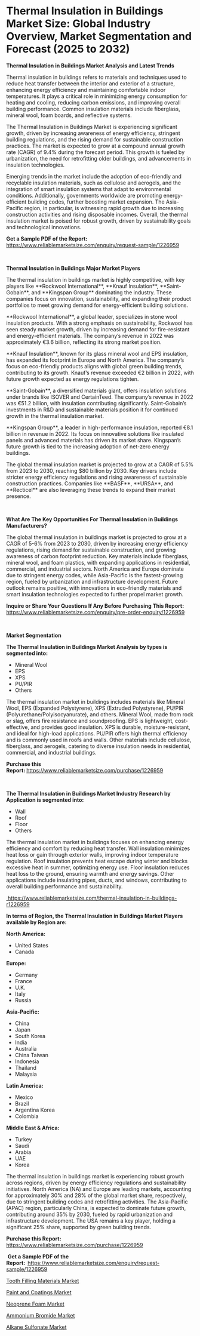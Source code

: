 <p><h1>Thermal Insulation in Buildings Market Size: Global Industry Overview, Market Segmentation and Forecast (2025 to 2032)</h1></p><p><strong>Thermal Insulation in Buildings Market Analysis and Latest Trends</strong></p>
<p><p>Thermal insulation in buildings refers to materials and techniques used to reduce heat transfer between the interior and exterior of a structure, enhancing energy efficiency and maintaining comfortable indoor temperatures. It plays a critical role in minimizing energy consumption for heating and cooling, reducing carbon emissions, and improving overall building performance. Common insulation materials include fiberglass, mineral wool, foam boards, and reflective systems.</p><p>The Thermal Insulation in Buildings Market is experiencing significant growth, driven by increasing awareness of energy efficiency, stringent building regulations, and the rising demand for sustainable construction practices. The market is expected to grow at a compound annual growth rate (CAGR) of 9.4% during the forecast period. This growth is fueled by urbanization, the need for retrofitting older buildings, and advancements in insulation technologies.</p><p>Emerging trends in the market include the adoption of eco-friendly and recyclable insulation materials, such as cellulose and aerogels, and the integration of smart insulation systems that adapt to environmental conditions. Additionally, governments worldwide are promoting energy-efficient building codes, further boosting market expansion. The Asia-Pacific region, in particular, is witnessing rapid growth due to increasing construction activities and rising disposable incomes. Overall, the thermal insulation market is poised for robust growth, driven by sustainability goals and technological innovations.</p></p>
<p><strong>Get a Sample PDF of the Report:&nbsp;</strong> <a href="https://www.reliablemarketsize.com/enquiry/request-sample/1226959?utm_campaign=1884&utm_medium=2&utm_source=Github&utm_content=ia&utm_term=27012025&utm_id=thermal-insulation-in-buildings">https://www.reliablemarketsize.com/enquiry/request-sample/1226959</a></p>
<p>&nbsp;</p>
<p><strong>Thermal Insulation in Buildings Major Market Players</strong></p>
<p><p>The thermal insulation in buildings market is highly competitive, with key players like **Rockwool International**, **Knauf Insulation**, **Saint-Gobain**, and **Kingspan Group** dominating the industry. These companies focus on innovation, sustainability, and expanding their product portfolios to meet growing demand for energy-efficient building solutions.</p><p>**Rockwool International**, a global leader, specializes in stone wool insulation products. With a strong emphasis on sustainability, Rockwool has seen steady market growth, driven by increasing demand for fire-resistant and energy-efficient materials. The company’s revenue in 2022 was approximately €3.6 billion, reflecting its strong market position.</p><p>**Knauf Insulation**, known for its glass mineral wool and EPS insulation, has expanded its footprint in Europe and North America. The company’s focus on eco-friendly products aligns with global green building trends, contributing to its growth. Knauf’s revenue exceeded €2 billion in 2022, with future growth expected as energy regulations tighten.</p><p>**Saint-Gobain**, a diversified materials giant, offers insulation solutions under brands like ISOVER and CertainTeed. The company’s revenue in 2022 was €51.2 billion, with insulation contributing significantly. Saint-Gobain’s investments in R&D and sustainable materials position it for continued growth in the thermal insulation market.</p><p>**Kingspan Group**, a leader in high-performance insulation, reported €8.1 billion in revenue in 2022. Its focus on innovative solutions like insulated panels and advanced materials has driven its market share. Kingspan’s future growth is tied to the increasing adoption of net-zero energy buildings.</p><p>The global thermal insulation market is projected to grow at a CAGR of 5.5% from 2023 to 2030, reaching $80 billion by 2030. Key drivers include stricter energy efficiency regulations and rising awareness of sustainable construction practices. Companies like **BASF**, **URSA**, and **Recticel** are also leveraging these trends to expand their market presence.</p></p>
<p>&nbsp;</p>
<p><strong>What Are The Key Opportunities For Thermal Insulation in Buildings Manufacturers?</strong></p>
<p><p>The global thermal insulation in buildings market is projected to grow at a CAGR of 5-6% from 2023 to 2030, driven by increasing energy efficiency regulations, rising demand for sustainable construction, and growing awareness of carbon footprint reduction. Key materials include fiberglass, mineral wool, and foam plastics, with expanding applications in residential, commercial, and industrial sectors. North America and Europe dominate due to stringent energy codes, while Asia-Pacific is the fastest-growing region, fueled by urbanization and infrastructure development. Future outlook remains positive, with innovations in eco-friendly materials and smart insulation technologies expected to further propel market growth.</p></p>
<p><strong>Inquire or Share Your Questions If Any Before Purchasing This Report:</strong> <a href="https://www.reliablemarketsize.com/enquiry/pre-order-enquiry/1226959?utm_campaign=1884&utm_medium=2&utm_source=Github&utm_content=ia&utm_term=27012025&utm_id=thermal-insulation-in-buildings">https://www.reliablemarketsize.com/enquiry/pre-order-enquiry/1226959</a></p>
<p>&nbsp;</p>
<p><strong>Market Segmentation</strong></p>
<p><strong>The Thermal Insulation in Buildings Market Analysis by types is segmented into:</strong></p>
<p><ul><li>Mineral Wool</li><li>EPS</li><li>XPS</li><li>PU/PIR</li><li>Others</li></ul></p>
<p><p>The thermal insulation market in buildings includes materials like Mineral Wool, EPS (Expanded Polystyrene), XPS (Extruded Polystyrene), PU/PIR (Polyurethane/Polyisocyanurate), and others. Mineral Wool, made from rock or slag, offers fire resistance and soundproofing. EPS is lightweight, cost-effective, and provides good insulation. XPS is durable, moisture-resistant, and ideal for high-load applications. PU/PIR offers high thermal efficiency and is commonly used in roofs and walls. Other materials include cellulose, fiberglass, and aerogels, catering to diverse insulation needs in residential, commercial, and industrial buildings.</p></p>
<p><strong>Purchase this Report:&nbsp;</strong><a href="https://www.reliablemarketsize.com/purchase/1226959?utm_campaign=1884&utm_medium=2&utm_source=Github&utm_content=ia&utm_term=27012025&utm_id=thermal-insulation-in-buildings">https://www.reliablemarketsize.com/purchase/1226959</a></p>
<p>&nbsp;</p>
<p><strong>The Thermal Insulation in Buildings Market Industry Research by Application is segmented into:</strong></p>
<p><ul><li>Wall</li><li>Roof</li><li>Floor</li><li>Others</li></ul></p>
<p><p>The thermal insulation market in buildings focuses on enhancing energy efficiency and comfort by reducing heat transfer. Wall insulation minimizes heat loss or gain through exterior walls, improving indoor temperature regulation. Roof insulation prevents heat escape during winter and blocks excessive heat in summer, optimizing energy use. Floor insulation reduces heat loss to the ground, ensuring warmth and energy savings. Other applications include insulating pipes, ducts, and windows, contributing to overall building performance and sustainability.</p></p>
<p><a href="https://www.reliablemarketsize.com/thermal-insulation-in-buildings-r1226959?utm_campaign=1884&utm_medium=2&utm_source=Github&utm_content=ia&utm_term=27012025&utm_id=thermal-insulation-in-buildings">&nbsp;https://www.reliablemarketsize.com/thermal-insulation-in-buildings-r1226959</a></p>
<p><strong>In terms of Region, the Thermal Insulation in Buildings Market Players available by Region are:</strong></p>
<p>
    <p> <strong> North America: </strong>
        <ul>
            <li>United States</li>
            <li>Canada</li>
        </ul>
        </p> 
    <p> <strong> Europe: </strong>
        <ul>
            <li>Germany</li>
            <li>France</li>
            <li>U.K.</li>
            <li>Italy</li>
            <li>Russia</li>
        </ul>
        </p> 
    <p> <strong> Asia-Pacific: </strong>
        <ul>
            <li>China</li>
            <li>Japan</li>
            <li>South Korea</li>
            <li>India</li>
            <li>Australia</li>
            <li>China Taiwan</li>
            <li>Indonesia</li>
            <li>Thailand</li>
            <li>Malaysia</li>
        </ul>
        </p> 
    <p> <strong> Latin America: </strong>
        <ul>
            <li>Mexico</li>
            <li>Brazil</li>
            <li>Argentina Korea</li>
            <li>Colombia</li>
        </ul>
        </p> 
    <p> <strong> Middle East & Africa: </strong>
        <ul>
            <li>Turkey</li>
            <li>Saudi</li>
            <li>Arabia</li>
            <li>UAE</li>
            <li>Korea</li>
        </ul>
    </p>
    </p>
<p><p>The thermal insulation in buildings market is experiencing robust growth across regions, driven by energy efficiency regulations and sustainability initiatives. North America (NA) and Europe are leading markets, accounting for approximately 30% and 28% of the global market share, respectively, due to stringent building codes and retrofitting activities. The Asia-Pacific (APAC) region, particularly China, is expected to dominate future growth, contributing around 35% by 2030, fueled by rapid urbanization and infrastructure development. The USA remains a key player, holding a significant 25% share, supported by green building trends.</p></p>
<p><strong>Purchase this Report: </strong><a href="https://www.reliablemarketsize.com/purchase/1226959?utm_campaign=1884&utm_medium=2&utm_source=Github&utm_content=ia&utm_term=27012025&utm_id=thermal-insulation-in-buildings">https://www.reliablemarketsize.com/purchase/1226959</a></p>
<p>&nbsp;<strong>Get a Sample PDF of the Report:&nbsp;&nbsp;</strong><a href="https://www.reliablemarketsize.com/enquiry/request-sample/1226959?utm_campaign=1884&utm_medium=2&utm_source=Github&utm_content=ia&utm_term=27012025&utm_id=thermal-insulation-in-buildings">https://www.reliablemarketsize.com/enquiry/request-sample/1226959</a></p>
<p><strong></strong></p>
<p><p><a href="https://github.com/lindaopodray/Market-Research-Report-List-1/blob/main/tooth-filling-materials-market.md?utm_campaign=1884&utm_medium=2&utm_source=Github&utm_content=ia&utm_term=27012025&utm_id=thermal-insulation-in-buildings">Tooth Filling Materials Market</a></p><p><a href="https://github.com/hammelximalschid/Market-Research-Report-List-1/blob/main/paint-and-coatings-market.md?utm_campaign=1884&utm_medium=2&utm_source=Github&utm_content=ia&utm_term=27012025&utm_id=thermal-insulation-in-buildings">Paint and Coatings Market</a></p><p><a href="https://github.com/flnordan65e0/Market-Research-Report-List-1/blob/main/neoprene-foam-market.md?utm_campaign=1884&utm_medium=2&utm_source=Github&utm_content=ia&utm_term=27012025&utm_id=thermal-insulation-in-buildings">Neoprene Foam Market</a></p><p><a href="https://github.com/rodinayygacklezi/Market-Research-Report-List-1/blob/main/ammonium-bromide-market.md?utm_campaign=1884&utm_medium=2&utm_source=Github&utm_content=ia&utm_term=27012025&utm_id=thermal-insulation-in-buildings">Ammonium Bromide Market</a></p><p><a href="https://github.com/OlenFleming68/Market-Research-Report-List-1/blob/main/alkane-sulfonate-market.md?utm_campaign=1884&utm_medium=2&utm_source=Github&utm_content=ia&utm_term=27012025&utm_id=thermal-insulation-in-buildings">Alkane Sulfonate Market</a></p></p>